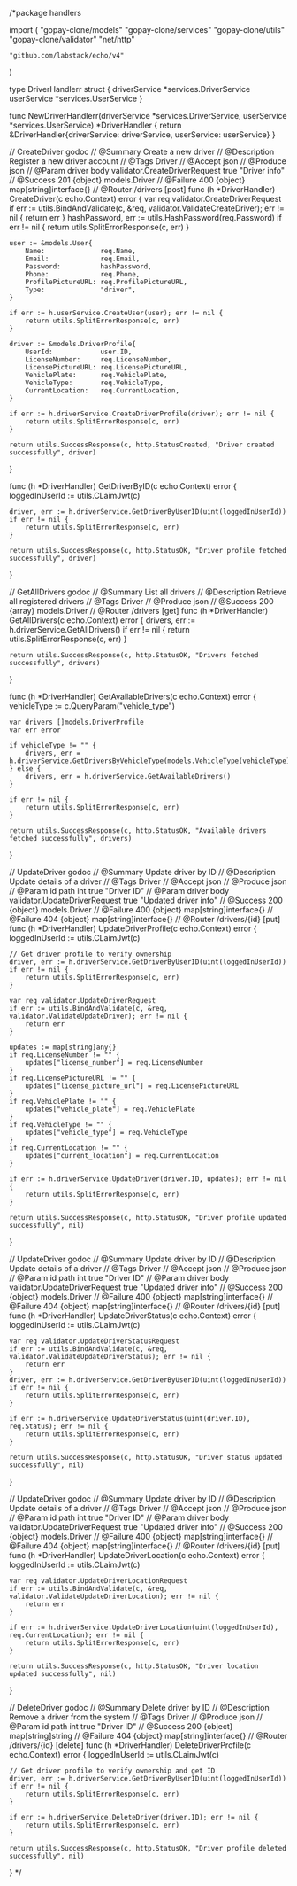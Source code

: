/\*package handlers

import (
"gopay-clone/models"
"gopay-clone/services"
"gopay-clone/utils"
"gopay-clone/validator"
"net/http"

    "github.com/labstack/echo/v4"

)

type DriverHandlerr struct {
driverService *services.DriverService
userService *services.UserService
}

func NewDriverHandlerr(driverService *services.DriverService, userService *services.UserService) \*DriverHandler {
return &DriverHandler{driverService: driverService, userService: userService}
}

// CreateDriver godoc
// @Summary Create a new driver
// @Description Register a new driver account
// @Tags Driver
// @Accept json
// @Produce json
// @Param driver body validator.CreateDriverRequest true "Driver info"
// @Success 201 {object} models.Driver
// @Failure 400 {object} map[string]interface{}
// @Router /drivers [post]
func (h \*DriverHandler) CreateDriver(c echo.Context) error {
var req validator.CreateDriverRequest
if err := utils.BindAndValidate(c, &req, validator.ValidateCreateDriver); err != nil {
return err
}
hashPassword, err := utils.HashPassword(req.Password)
if err != nil {
return utils.SplitErrorResponse(c, err)
}

    user := &models.User{
    	Name:              req.Name,
    	Email:             req.Email,
    	Password:          hashPassword,
    	Phone:             req.Phone,
    	ProfilePictureURL: req.ProfilePictureURL,
    	Type:              "driver",
    }

    if err := h.userService.CreateUser(user); err != nil {
    	return utils.SplitErrorResponse(c, err)
    }

    driver := &models.DriverProfile{
    	UserId:            user.ID,
    	LicenseNumber:     req.LicenseNumber,
    	LicensePictureURL: req.LicensePictureURL,
    	VehiclePlate:      req.VehiclePlate,
    	VehicleType:       req.VehicleType,
    	CurrentLocation:   req.CurrentLocation,
    }

    if err := h.driverService.CreateDriverProfile(driver); err != nil {
    	return utils.SplitErrorResponse(c, err)
    }

    return utils.SuccessResponse(c, http.StatusCreated, "Driver created successfully", driver)

}

func (h \*DriverHandler) GetDriverByID(c echo.Context) error {
loggedInUserId := utils.CLaimJwt(c)

    driver, err := h.driverService.GetDriverByUserID(uint(loggedInUserId))
    if err != nil {
    	return utils.SplitErrorResponse(c, err)
    }

    return utils.SuccessResponse(c, http.StatusOK, "Driver profile fetched successfully", driver)

}

// GetAllDrivers godoc
// @Summary List all drivers
// @Description Retrieve all registered drivers
// @Tags Driver
// @Produce json
// @Success 200 {array} models.Driver
// @Router /drivers [get]
func (h \*DriverHandler) GetAllDrivers(c echo.Context) error {
drivers, err := h.driverService.GetAllDrivers()
if err != nil {
return utils.SplitErrorResponse(c, err)
}

    return utils.SuccessResponse(c, http.StatusOK, "Drivers fetched successfully", drivers)

}

func (h \*DriverHandler) GetAvailableDrivers(c echo.Context) error {
vehicleType := c.QueryParam("vehicle_type")

    var drivers []models.DriverProfile
    var err error

    if vehicleType != "" {
    	drivers, err = h.driverService.GetDriversByVehicleType(models.VehicleType(vehicleType))
    } else {
    	drivers, err = h.driverService.GetAvailableDrivers()
    }

    if err != nil {
    	return utils.SplitErrorResponse(c, err)
    }

    return utils.SuccessResponse(c, http.StatusOK, "Available drivers fetched successfully", drivers)

}

// UpdateDriver godoc
// @Summary Update driver by ID
// @Description Update details of a driver
// @Tags Driver
// @Accept json
// @Produce json
// @Param id path int true "Driver ID"
// @Param driver body validator.UpdateDriverRequest true "Updated driver info"
// @Success 200 {object} models.Driver
// @Failure 400 {object} map[string]interface{}
// @Failure 404 {object} map[string]interface{}
// @Router /drivers/{id} [put]
func (h \*DriverHandler) UpdateDriverProfile(c echo.Context) error {
loggedInUserId := utils.CLaimJwt(c)

    // Get driver profile to verify ownership
    driver, err := h.driverService.GetDriverByUserID(uint(loggedInUserId))
    if err != nil {
    	return utils.SplitErrorResponse(c, err)
    }

    var req validator.UpdateDriverRequest
    if err := utils.BindAndValidate(c, &req, validator.ValidateUpdateDriver); err != nil {
    	return err
    }

    updates := map[string]any{}
    if req.LicenseNumber != "" {
    	updates["license_number"] = req.LicenseNumber
    }
    if req.LicensePictureURL != "" {
    	updates["license_picture_url"] = req.LicensePictureURL
    }
    if req.VehiclePlate != "" {
    	updates["vehicle_plate"] = req.VehiclePlate
    }
    if req.VehicleType != "" {
    	updates["vehicle_type"] = req.VehicleType
    }
    if req.CurrentLocation != "" {
    	updates["current_location"] = req.CurrentLocation
    }

    if err := h.driverService.UpdateDriver(driver.ID, updates); err != nil {
    	return utils.SplitErrorResponse(c, err)
    }

    return utils.SuccessResponse(c, http.StatusOK, "Driver profile updated successfully", nil)

}

// UpdateDriver godoc
// @Summary Update driver by ID
// @Description Update details of a driver
// @Tags Driver
// @Accept json
// @Produce json
// @Param id path int true "Driver ID"
// @Param driver body validator.UpdateDriverRequest true "Updated driver info"
// @Success 200 {object} models.Driver
// @Failure 400 {object} map[string]interface{}
// @Failure 404 {object} map[string]interface{}
// @Router /drivers/{id} [put]
func (h \*DriverHandler) UpdateDriverStatus(c echo.Context) error {
loggedInUserId := utils.CLaimJwt(c)

    var req validator.UpdateDriverStatusRequest
    if err := utils.BindAndValidate(c, &req, validator.ValidateUpdateDriverStatus); err != nil {
    	return err
    }
    driver, err := h.driverService.GetDriverByUserID(uint(loggedInUserId))
    if err != nil {
    	return utils.SplitErrorResponse(c, err)
    }

    if err := h.driverService.UpdateDriverStatus(uint(driver.ID), req.Status); err != nil {
    	return utils.SplitErrorResponse(c, err)
    }

    return utils.SuccessResponse(c, http.StatusOK, "Driver status updated successfully", nil)

}

// UpdateDriver godoc
// @Summary Update driver by ID
// @Description Update details of a driver
// @Tags Driver
// @Accept json
// @Produce json
// @Param id path int true "Driver ID"
// @Param driver body validator.UpdateDriverRequest true "Updated driver info"
// @Success 200 {object} models.Driver
// @Failure 400 {object} map[string]interface{}
// @Failure 404 {object} map[string]interface{}
// @Router /drivers/{id} [put]
func (h \*DriverHandler) UpdateDriverLocation(c echo.Context) error {
loggedInUserId := utils.CLaimJwt(c)

    var req validator.UpdateDriverLocationRequest
    if err := utils.BindAndValidate(c, &req, validator.ValidateUpdateDriverLocation); err != nil {
    	return err
    }

    if err := h.driverService.UpdateDriverLocation(uint(loggedInUserId), req.CurrentLocation); err != nil {
    	return utils.SplitErrorResponse(c, err)
    }

    return utils.SuccessResponse(c, http.StatusOK, "Driver location updated successfully", nil)

}

// DeleteDriver godoc
// @Summary Delete driver by ID
// @Description Remove a driver from the system
// @Tags Driver
// @Produce json
// @Param id path int true "Driver ID"
// @Success 200 {object} map[string]string
// @Failure 404 {object} map[string]interface{}
// @Router /drivers/{id} [delete]
func (h \*DriverHandler) DeleteDriverProfile(c echo.Context) error {
loggedInUserId := utils.CLaimJwt(c)

    // Get driver profile to verify ownership and get ID
    driver, err := h.driverService.GetDriverByUserID(uint(loggedInUserId))
    if err != nil {
    	return utils.SplitErrorResponse(c, err)
    }

    if err := h.driverService.DeleteDriver(driver.ID); err != nil {
    	return utils.SplitErrorResponse(c, err)
    }

    return utils.SuccessResponse(c, http.StatusOK, "Driver profile deleted successfully", nil)

}
\*/
